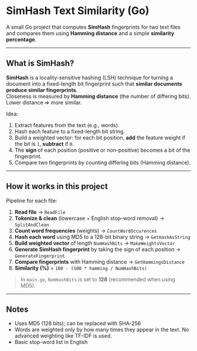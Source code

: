 # SimHash Text Similarity (Go)

A small Go project that computes **SimHash** fingerprints for two text files and compares them using **Hamming distance** and a simple **similarity percentage**.

---

## What is SimHash?

**SimHash** is a locality-sensitive hashing (LSH) technique for turning a document into a fixed-length bit fingerprint such that **similar documents produce similar fingerprints**.  
Closeness is measured by **Hamming distance** (the number of differing bits). Lower distance ⇒ more similar.

Idea:

1. Extract features from the text (e.g., words).
2. Hash each feature to a fixed-length bit string.
3. Build a weighted vector: for each bit position, **add** the feature weight if the bit is `1`, **subtract** if `0`.
4. The **sign** of each position (positive or non-positive) becomes a bit of the fingerprint.
5. Compare two fingerprints by counting differing bits (Hamming distance).

---

## How it works in this project

Pipeline for each file:

1. **Read file** → `ReadFile`
2. **Tokenize & clean** (lowercase + English stop-word removal) → `SplitAndClean`
3. **Count word frequencies** (weights) → `CountWordOccurences`
4. **Hash each word** using MD5 to a 128-bit binary string → `GetHashAsString`
5. **Build weighted vector** of length `NumHashBits` → `MakeWeightsVector`
6. **Generate SimHash fingerprint** by taking the sign of each position → `GenerateFingerprint`
7. **Compare fingerprints** with Hamming distance → `GetHammingsDistance`
8. **Similarity (%)** = `100 - (100 * hamming / NumHashBits)`

> In `main.go`, `NumHashBits` is set to **128** (recommended when using MD5).

---

## Notes

- Uses MD5 (128 bits); can be replaced with SHA-256
- Words are weighted only by how many times they appear in the text. No advanced weighting like TF-IDF is used.
- Basic stop-word list in English
